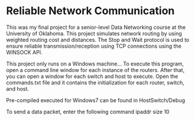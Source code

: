 # Reliable Network Communication

This was my final project for a senior-level Data Networking course at the University of Oklahoma.
This project simulates network routing by using weighted routing cost and distances. The Stop and Wait protocol is used to ensure reliable transmission/reception using TCP connections using the WINSOCK API.

This project only runs on a Windows machine…
To execute this program, open a command line window for each instance of the routers. After that, you can open a window for each switch and host to execute. 
Open the commands.txt file and it contains the initialization for each router, switch, and host.

Pre-compiled executed for Windows7 can be found in HostSwitch/Debug

To send a data packet, enter the following command
ipaddr size 10

